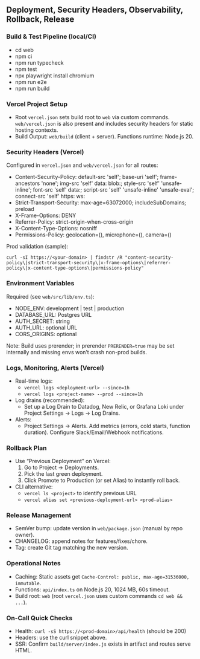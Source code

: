## Deployment, Security Headers, Observability, Rollback, Release

### Build & Test Pipeline (local/CI)
- cd web
- npm ci
- npm run typecheck
- npm test
- npx playwright install chromium
- npm run e2e
- npm run build

### Vercel Project Setup
- Root `vercel.json` sets build root to `web` via custom commands. `web/vercel.json` is also present and includes security headers for static hosting contexts.
- Build Output: `web/build` (client + server). Functions runtime: Node.js 20.

### Security Headers (Vercel)
Configured in `vercel.json` and `web/vercel.json` for all routes:
- Content-Security-Policy: default-src 'self'; base-uri 'self'; frame-ancestors 'none'; img-src 'self' data: blob:; style-src 'self' 'unsafe-inline'; font-src 'self' data:; script-src 'self' 'unsafe-inline' 'unsafe-eval'; connect-src 'self' https: ws:
- Strict-Transport-Security: max-age=63072000; includeSubDomains; preload
- X-Frame-Options: DENY
- Referrer-Policy: strict-origin-when-cross-origin
- X-Content-Type-Options: nosniff
- Permissions-Policy: geolocation=(), microphone=(), camera=()

Prod validation (sample):
```
curl -sI https://<your-domain> | findstr /R "content-security-policy\|strict-transport-security\|x-frame-options\|referrer-policy\|x-content-type-options\|permissions-policy"
```

### Environment Variables
Required (see `web/src/lib/env.ts`):
- NODE_ENV: development | test | production
- DATABASE_URL: Postgres URL
- AUTH_SECRET: string
- AUTH_URL: optional URL
- CORS_ORIGINS: optional

Note: Build uses prerender; in prerender `PRERENDER=true` may be set internally and missing envs won’t crash non-prod builds.

### Logs, Monitoring, Alerts (Vercel)
- Real-time logs:
  - `vercel logs <deployment-url> --since=1h`
  - `vercel logs <project-name> --prod --since=1h`
- Log drains (recommended):
  - Set up a Log Drain to Datadog, New Relic, or Grafana Loki under Project Settings → Logs → Log Drains.
- Alerts:
  - Project Settings → Alerts. Add metrics (errors, cold starts, function duration). Configure Slack/Email/Webhook notifications.

### Rollback Plan
- Use “Previous Deployment” on Vercel:
  1) Go to Project → Deployments.
  2) Pick the last green deployment.
  3) Click Promote to Production (or set Alias) to instantly roll back.
- CLI alternative:
  - `vercel ls <project>` to identify previous URL
  - `vercel alias set <previous-deployment-url> <prod-alias>`

### Release Management
- SemVer bump: update version in `web/package.json` (manual by repo owner).
- CHANGELOG: append notes for features/fixes/chore.
- Tag: create Git tag matching the new version.

### Operational Notes
- Caching: Static assets get `Cache-Control: public, max-age=31536000, immutable`.
- Functions: `api/index.ts` on Node.js 20, 1024 MB, 60s timeout.
- Build root: `web` (root `vercel.json` uses custom commands `cd web && ...`).

### On-Call Quick Checks
- Health: `curl -sS https://<prod-domain>/api/health` (should be 200)
- Headers: use the curl snippet above.
- SSR: Confirm `build/server/index.js` exists in artifact and routes serve HTML.

